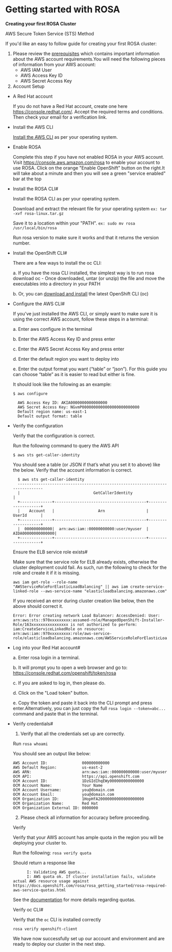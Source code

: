 # Getting started with ROSA
**Creating your first ROSA Cluster**

AWS Secure Token Service (STS) Method

If you'd like an easy to follow guide for creating your first ROSA cluster:

1. Please review the [prerequisites](https://github.com/nedoshi/Red-Hat-OpenShift-Service-on-AWS/blob/main/prerequisites.md) which contains important information about the AWS account requirements.You will need the following pieces of information from your AWS account:
    - AWS IAM User
    - AWS Access Key ID
    - AWS Secret Access Key
2. Account Setup
* A Red Hat account

  If you do not have a Red Hat account, create one here https://console.redhat.com/. Accept the required terms and conditions. Then check your email for a verification link.
  
* Install the AWS CLI

  [Install the AWS CLI](https://aws.amazon.com/cli/) as per your operating system.
  
* Enable ROSA

  Complete this step if you have not enabled ROSA in your AWS account.
  Visit https://console.aws.amazon.com/rosa to enable your account to use ROSA.
  Click on the orange "Enable OpenShift" button on the right.It will take about a minute and then you will see a green "service enabled" bar at the top

* Install the ROSA CLI#

  Install the ROSA CLI as per your operating system.
  
  Download and extract the relevant file for your operating system
  ```ex: tar -xvf rosa-linux.tar.gz```
  
  Save it to a location within your "PATH".
  ```ex: sudo mv rosa /usr/local/bin/rosa```
  
  Run rosa version to make sure it works and that it returns the version number.
  
* Install the OpenShift CLI#

  There are a few ways to install the oc CLI:

    a. If you have the rosa CLI installed, the simplest way is to run rosa download oc
          - Once downloaded, untar (or unzip) the file and move the executables into a directory in your PATH

    b. Or, you can [download and install](https://docs.openshift.com/container-platform/4.9/cli_reference/openshift_cli/getting-started-cli.html#installing-openshift-cli) the latest OpenShift CLI (oc)

* Configure the AWS CLI#

  If you've just installed the AWS CLI, or simply want to make sure it is using the correct AWS account, follow these steps in a terminal:
  
    a. Enter aws configure in the terminal
    
    b. Enter the AWS Access Key ID and press enter
    
    c. Enter the AWS Secret Access Key and press enter
    
    d. Enter the default region you want to deploy into
    
    e. Enter the output format you want (“table” or “json”). 
    For this guide you can choose “table” as it is easier to read but either is fine.
    
    It should look like the following as an example:
    
    ```$ aws configure```
    
        AWS Access Key ID: AKIA0000000000000000
        AWS Secret Access Key: NGvmP0000000000000000000000000
        Default region name: us-east-1
        Default output format: table
        
* Verify the configuration

  Verify that the configuration is correct.

  Run the following command to query the AWS API
  
    ```$ aws sts get-caller-identity```
    
  You should see a table (or JSON if that’s what you set it to above) like the below. Verify that the account information is correct.
        
        $ aws sts get-caller-identity
        ------------------------------------------------------------------------------
        |                                GetCallerIdentity                           |
        +--------------+----------------------------------------+--------------------+
        |    Account   |                   Arn                  |        UserId      |
        +--------------+----------------------------------------+--------------------+
        |  000000000000|  arn:aws:iam::00000000000:user/myuser  |  AIDA00000000000000|
        +--------------+----------------------------------------+--------------------+
   
   Ensure the ELB service role exists#

   Make sure that the service role for ELB already exists, otherwise the cluster deployment could fail. As such, run the following to check for the role and create it if it is missing.

    ```
    aws iam get-role --role-name "AWSServiceRoleForElasticLoadBalancing" || aws iam create-service-linked-role --aws-service-name "elasticloadbalancing.amazonaws.com" 
    ```

  If you received an error during cluster creation like below, then the above should correct it.

    ```
    Error: Error creating network Load Balancer: AccessDenied: User: arn:aws:sts::970xxxxxxxxx:assumed-role/ManagedOpenShift-Installer-Role/163xxxxxxxxxxxxxxxx is not authorized to perform: iam:CreateServiceLinkedRole on resource: arn:aws:iam::970xxxxxxxxx:role/aws-service-role/elasticloadbalancing.amazonaws.com/AWSServiceRoleForElasticLoadBalancing" 
    ```

*  Log into your Red Hat account#

      a. Enter rosa login in a terminal.
      
      b. It will prompt you to open a web browser and go to: https://console.redhat.com/openshift/token/rosa
      
      c. If you are asked to log in, then please do.
      
      d. Click on the "Load token" button.
      
      e. Copy the token and paste it back into the CLI prompt and press enter.Alternatively, you can just copy the full ```rosa login --token=abc... ```command and paste that in the terminal.
* Verify credentials#

    1. Verify that all the credentials set up are correctly.

    Run ```rosa whoami```

    You should see an output like below:
    ```
    AWS Account ID:               000000000000
    AWS Default Region:           us-east-2
    AWS ARN:                      arn:aws:iam::000000000000:user/myuser
    OCM API:                      https://api.openshift.com
    OCM Account ID:               1DzGIdIhqEWy000000000000000
    OCM Account Name:             Your Name
    OCM Account Username:         you@domain.com
    OCM Account Email:            you@domain.com
    OCM Organization ID:          1HopHfA20000000000000000000
    OCM Organization Name:        Red Hat
    OCM Organization External ID: 0000000
    ```
    
    2. Please check all information for accuracy before proceeding.
      
    Verify
    
    Verify that your AWS account has ample quota in the region you will be deploying your cluster to. 
    
    Run the following:
    ``` rosa verify quota ```
    
    Should return a response like
    
            I: Validating AWS quota...
            I: AWS quota ok. If cluster installation fails, validate actual AWS resource usage against https://docs.openshift.com/rosa/rosa_getting_started/rosa-required-aws-service-quotas.html
    
    
    See the [documentation](https://docs.openshift.com/rosa/rosa_getting_started_sts/rosa-sts-required-aws-service-quotas.html) for more details regarding quotas.
    
    Verify oc CLI#

    Verify that the ```oc``` CLI is installed correctly

    ```rosa verify openshift-client```

    We have now successfully set up our account and environment and are ready to deploy our cluster in the next step.

